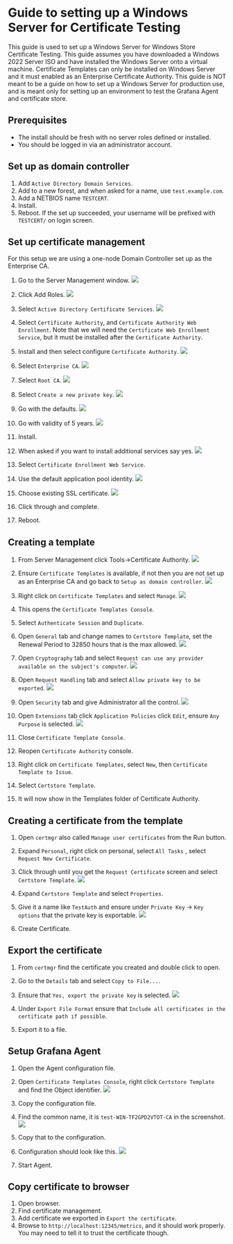 # Guide to setting up a Windows Server for Certificate Testing

This guide is used to set up a Windows Server for Windows Store Certificate Testing. This guide assumes you have downloaded a Windows 2022 Server ISO and have installed the Windows Server onto a virtual machine. Certificate Templates can only be installed on Windows Server and it must enabled as an Enterprise Certificate Authority. This guide is NOT meant to be a guide on how to set up a Windows Server for production use, and is meant only for setting up an environment to test the Grafana Agent and certificate store.

## Prerequisites

* The install should be fresh with no server roles defined or installed. 
* You should be logged in via an administrator account.

## Set up as domain controller

1. Add `Active Directory Domain Services`.
2. Add to a new forest, and when asked for a name, use `test.example.com`.
3. Add a NETBIOS name `TESTCERT`.
4. Install.
6. Reboot. If the set up succeeded, your username will be prefixed with `TESTCERT/` on login screen.


## Set up certificate management

For this setup we are using a one-node Domain Controller set up as the Enterprise CA.

1. Go to the Server Management window.
![](./images/initial.png)
2. Click Add Roles.
![](./images/addroles.png)
3. Select `Active Directory Certificate Services`.
![](./images/certificateservices.png)

4. Select `Certificate Authority`, and `Certificate Authority Web Enrollment`. Note that we will need the `Certificate Web Enrollment Service`, but it must be installed after the `Certificate Authority`.

5. Install and then select configure `Certificate Authority`.
![](./images/configure_certificate_authority.png)

6. Select `Enterprise CA`.
![](./images/enterprise_ca.png)

7. Select `Root CA`.
![](./images/root_ca.png)

8. Select `Create a new private key`.
![](./images/private_key.png)

9. Go with the defaults.
![](./images/default_private_ky.png)

10. Go with validity of 5 years.
![](./images/validity.png)

11. Install.
12. When asked if you want to install additional services say yes.
![](./images/additional_services.png)

13. Select `Certificate Enrollment Web Service`.
14. Use the default application pool identity.
![](./images/default_identity.png)

15. Choose existing SSL certificate.
![](./images/default_certificate.png)

16. Click through and complete.
17. Reboot.

## Creating a template

1. From Server Management click Tools->Certificate Authority.
![](./images/certificate_authority_click.png)

2. Ensure `Certificate Templates` is available, if not then you are not set up as an Enterprise CA and go back to `Setup as domain controller`.
![](./images/certificate_templates.png)

3. Right click on `Certificate Templates` and select `Manage`.
![](./images/manage.png)

4. This opens the `Certificate Templates Console`.
5. Select `Authenticate Session` and `Duplicate`.
6. Open `General` tab and change names to `Certstore Template`, set the Renewal Period to 32850 hours that is the max allowed.
![](./images/template_general.png)

7. Open `Cryptography` tab and select `Request can use any provider available on the subject's computer`.
![](./images/availability.png)

8. Open `Request Handling` tab and select `Allow private key to be exported`.
![](./images/export_private_key.png)

9. Open `Security` tab and give Administrator all the control.
![](./images/give_control.png)

10. Open `Extensions` tab click `Application Policies` click `Edit`, ensure `Any Purpose` is selected.
![](./images/any_purpose.png)

11. Close `Certificate Template Console`.
12. Reopen `Certificate Authority` console.
13. Right click on `Certificate Templates`, select `New`, then `Certificate Template to Issue`.
14. Select `Certstore Template`.
15. It will now show in the Templates folder of Certificate Authority.

## Creating a certificate from the template

1. Open `certmgr` also called `Manage user certificates` from the Run button.
2. Expand `Personal`, right click on personal, select `All Tasks` , select `Request New Certificate`.
3. Click through until you get the `Request Certificate` screen and select `Certstore Template`.
![](./images/new_cert.png)

4. Expand `Certstore Template` and select `Properties`.
5. Give it a name  like `TestAuth` and ensure under `Private Key` -> `Key options` that the private key is exportable.
![](./images/new_cert_exportable.png)

6. Create Certificate.

## Export the certificate

1. From `certmgr` find the certificate you created and double click to open.
2. Go to the `Details` tab and select `Copy to File...`.
3. Ensure that `Yes, export the private key` is selected.
![](./images/export_private_key.png)

4. Under `Export File Format` ensure that `Include all certificates in the certificate path if possible`.
5. Export it to a file.

## Setup Grafana Agent

1. Open the Agent configuration file.
2. Open `Certificate Templates Console`, right click `Certstore Template` and find the Object identifier.
![](./images/object_identifier.png)

3. Copy the configuration file.
4. Find the common name, it is `test-WIN-TF2GPD2VTOT-CA` in the screenshot.
![](./images/common_name.png)

5. Copy that to the configuration.
6. Configuration should look like this.
![](./images/config.png)

7. Start Agent.

## Copy certificate to browser

1. Open browser.
2. Find certificate management.
3. Add certificate we exported in `Export the certificate`.
4. Browse to `http://localhost:12345/metrics`, and it should work properly. You may need to tell it to trust the certificate though.

